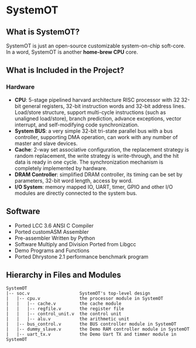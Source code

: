 # SystemOT

## What is SystemOT?

SystemOT is just an open-source customizable system-on-chip soft-core. In a word, SystemOT is another **home-brew CPU** core.

## What is Included in the Project?

### Hardware
* **CPU**: 5-stage pipelined harvard architecture RISC processor with 32 32-bit general registers, 32-bit instruction words and 32-bit address lines. Load/store structure, support multi-cycle instructions (such as unaligned load/store), branch prediction, advance exceptions, vector interrupt, and self-modifying code synchronization.
* **System BUS**: a very simple 32-bit tri-state parallel bus with a bus controller, supporting DMA operation, can work with any number of master and slave devices.
* **Cache**: 2-way set associative configuration, the replacement strategy is random replacement, the write strategy is write-through, and the hit data is ready in one cycle. The synchronization mechanism is completely implemented by hardware.
* **DRAM Controller**: simplified DRAM controller, its timing can be set by parameters, 32-bit word length, access by word.
* **I/O System**: memory mapped IO, UART, timer, GPIO and other I/O modules are directly connected to the system bus.
  
## Software

* Ported LCC 3.6 ANSI C Compiler
* Ported customASM Assembler
* Pre-assembler Written by Python
* Software Multiply and Division Ported from Libgcc
* Demo Programs and Functions
* Ported Dhrystone 2.1 performance benchmark program

## Hierarchy in Files and Modules

```
SystemOT
|-- soc.v                   SystemOT's top-level design
|   |-- cpu.v               the processor module in SystemOT
|   |   |-- cache.v         the cache module
|   |   |-- regfile.v       the register file
|   |   |-- control_unit.v  the control unit
|   |   |-- alu.v           the arithmetic unit
|   |-- bus_control.v       the BUS controller module in SystemOT
|   |-- dummy_slave.v       the Demo RAM controller module in SystemOT
|   |-- uart_tx.v           the Demo Uart TX and timmer module in SystemOT

